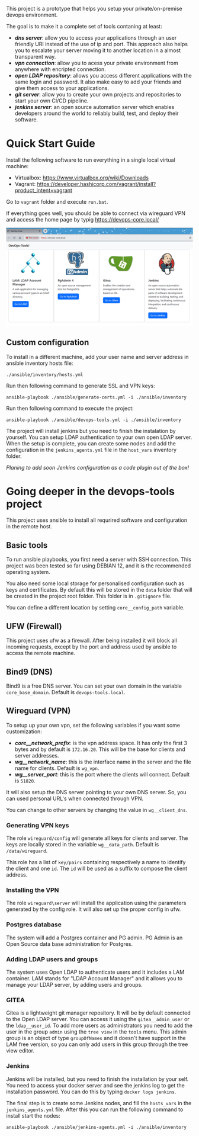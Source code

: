 
This project is a prototype that helps you setup your private/on-premise devops environment.

The goal is to make it a complete set of tools contaning at least:
- ***dns server***:  allow you to access your applications through an user friendly URI instead of the use of ip and port. This approach also helps you to escalate your server moving it to another location in a almost transparent way.
- ***vpn connection***: allow you to acess your private environment from anywhere with encripted connection.
- ***open LDAP repository***: allows you access different applications with the same login and password. It also make easy to add your friends and give them access to your applications.
- ***git server***: allow you to create your own projects and repositories to start your own CI/CD pipeline. 
- ***jenkins server***: an open source automation server which enables developers around the world to reliably build, test, and deploy their software.

# Quick Start Guide

Install the following software to run everything in a single local virtual machine:
- Virtualbox: https://www.virtualbox.org/wiki/Downloads
- Vagrant: https://developer.hashicorp.com/vagrant/install?product_intent=vagrant
  
Go to `vagrant` folder and execute `run.bat`.

If everything goes well, you should be able to connect via wireguard VPN and access the home page by typig https://devops-core.local/

![Home DevOps Tools](resources/home.png)

## Custom configuration

To install in a different machine, add your user name and server address in ansible inventory hosts file:
```
./ansible/inventory/hosts.yml
```

Run then following command to generate SSL and VPN keys:
```
ansible-playbook ./ansible/generate-certs.yml -i ./ansible/inventory
```

Run then following command to execute the project:
```
ansible-playbook ./ansible/devops-tools.yml -i ./ansible/inventory
```

The project will install jenkins but you need to finish the instalation by yourself.
You can setup LDAP authentication to your own open LDAP server.
When the setup is complete, you can create some nodes and add the configuration in the `jenkins_agents.yml` file in the `host_vars` inventory folder.

_Planing to add soon Jenkins configuration as a code plugin out of the box!_

# Going deeper in the devops-tools project

This project uses ansible to install all requrired software and configuration in the remote host.

## Basic tools

To run ansible playbooks, you first need a server with SSH connection. 
This project was been tested so far using DEBIAN 12, and it is the recommended operating system.

You also need some local storage for personalised configuration such as keys and certificates. By default this will be stored in the `data` folder that will be created in the project root folder. This folder is in `.gitignore` file.

You can define a different location by setting `core__config_path` variable.

## UFW (Firewall)

This project uses ufw as a firewall. After being installed it will block all incoming requests, except by the port and address used by ansible to access the remote machine.

## Bind9 (DNS)

Bind9 is a free DNS server.
You can set your own domain in the variable `core_base_domain`. Default is `devops-tools.local`.

## Wireguard (VPN)

To setup up your own vpn, set the following variables if you want some customization:
- ***core__network_prefix***: is the vpn address space. It has only the first 3 bytes and by default is `172.16.20`. This will be the base for clients and server addresses.
- ***wg__network_name***: this is the interface name in the server and the file name for clients. Default is `wg_vpn`.
- ***wg__server_port***: this is the port where the clients will connect.  Default is `51820`.

It will also setup the DNS server pointing to your own DNS server. So, you can used personal URL's when connected through VPN.

You can change to other servers by changing the value in `wg__client_dns`.

### Generating VPN keys

The role `wireguard/config` will generate all keys for clients and server. The keys are locally stored in the variable `wg__data_path`. Default is `/data/wireguard`.

This role has a list of `key/pairs` containing respectively a name to identify the client and one `id`. The `id` will be used as a suffix to compose the client address.

### Installing the VPN

The role `wireguard\server` will install the application using the parameters generated by the config role. It will also set up the proper config in ufw.

### Postgres database

The system will add a Postgres container and PG admin.
PG Admin is an Open Source data base administration for Postgres.

### Adding LDAP users and groups

The system uses Open LDAP to authenticate users and it includes a LAM container.
LAM stands for "LDAP Account Manager" and it allows you to manage your LDAP server, by adding users and groups.

### GITEA

Gitea is a lightweight git manager repository.
It will be by default connected to the Open LDAP server.
You can access it using the `gitea__admin_user` or the `ldap__user_id`.
To add more users as administrators you need to add the user in the group `admin` using the `tree view` in the `tools` menu.
This admin group is an object of type `groupOfNames` and it doesn't have support in the LAM free version, so you can only add users in this group through the tree view editor.

### Jenkins

Jenkins will be installed, but you need to finish the installation by your self.
You need to access your docker server and see the jenkins log to get the installation password. You can do this by typing `docker logs jenkins`.

The final step is to create some Jenkins nodes, and fill the `hosts_vars` in the `jenkins_agents.yml` file.
After this you can run the following command to install start the nodes: 

```
ansible-playbook ./ansible/jenkins-agents.yml -i ./ansible/inventory
```
